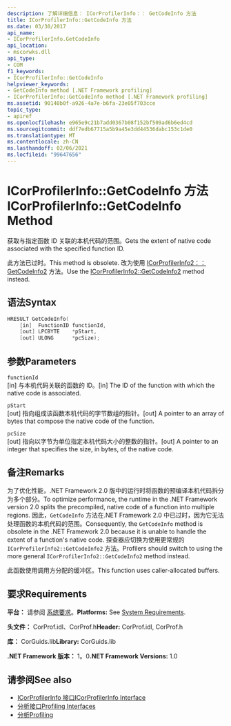 ```yaml
---
description: 了解详细信息： ICorProfilerInfo：： GetCodeInfo 方法
title: ICorProfilerInfo::GetCodeInfo 方法
ms.date: 03/30/2017
api_name:
- ICorProfilerInfo.GetCodeInfo
api_location:
- mscorwks.dll
api_type:
- COM
f1_keywords:
- ICorProfilerInfo::GetCodeInfo
helpviewer_keywords:
- GetCodeInfo method [.NET Framework profiling]
- ICorProfilerInfo::GetCodeInfo method [.NET Framework profiling]
ms.assetid: 90140b0f-a926-4a7e-b6fa-23e05f703cce
topic_type:
- apiref
ms.openlocfilehash: e965e9c21b7add0367b08f152bf509ad6b6ed4cd
ms.sourcegitcommit: ddf7edb67715a5b9a45e3dd44536dabc153c1de0
ms.translationtype: MT
ms.contentlocale: zh-CN
ms.lasthandoff: 02/06/2021
ms.locfileid: "99647656"
---
```

# <a name="icorprofilerinfogetcodeinfo-method"></a><span data-ttu-id="d08fc-103">ICorProfilerInfo::GetCodeInfo 方法</span><span class="sxs-lookup"><span data-stu-id="d08fc-103">ICorProfilerInfo::GetCodeInfo Method</span></span>

<span data-ttu-id="d08fc-104">获取与指定函数 ID 关联的本机代码的范围。</span><span class="sxs-lookup"><span data-stu-id="d08fc-104">Gets the extent of native code associated with the specified function ID.</span></span>  
  
 <span data-ttu-id="d08fc-105">此方法已过时。</span><span class="sxs-lookup"><span data-stu-id="d08fc-105">This method is obsolete.</span></span> <span data-ttu-id="d08fc-106">改为使用 [ICorProfilerInfo2：： GetCodeInfo2](icorprofilerinfo2-getcodeinfo2-method.md) 方法。</span><span class="sxs-lookup"><span data-stu-id="d08fc-106">Use the [ICorProfilerInfo2::GetCodeInfo2](icorprofilerinfo2-getcodeinfo2-method.md) method instead.</span></span>  
  
## <a name="syntax"></a><span data-ttu-id="d08fc-107">语法</span><span class="sxs-lookup"><span data-stu-id="d08fc-107">Syntax</span></span>  
  
```cpp  
HRESULT GetCodeInfo(  
    [in]  FunctionID functionId,  
    [out] LPCBYTE    *pStart,  
    [out] ULONG      *pcSize);  
```  
  
## <a name="parameters"></a><span data-ttu-id="d08fc-108">参数</span><span class="sxs-lookup"><span data-stu-id="d08fc-108">Parameters</span></span>  

 `functionId`  
 <span data-ttu-id="d08fc-109">[in] 与本机代码关联的函数的 ID。</span><span class="sxs-lookup"><span data-stu-id="d08fc-109">[in] The ID of the function with which the native code is associated.</span></span>  
  
 `pStart`  
 <span data-ttu-id="d08fc-110">[out] 指向组成该函数本机代码的字节数组的指针。</span><span class="sxs-lookup"><span data-stu-id="d08fc-110">[out] A pointer to an array of bytes that compose the native code of the function.</span></span>  
  
 `pcSize`  
 <span data-ttu-id="d08fc-111">[out] 指向以字节为单位指定本机代码大小的整数的指针。</span><span class="sxs-lookup"><span data-stu-id="d08fc-111">[out] A pointer to an integer that specifies the size, in bytes, of the native code.</span></span>  
  
## <a name="remarks"></a><span data-ttu-id="d08fc-112">备注</span><span class="sxs-lookup"><span data-stu-id="d08fc-112">Remarks</span></span>  

 <span data-ttu-id="d08fc-113">为了优化性能，.NET Framework 2.0 版中的运行时将函数的预编译本机代码拆分为多个部分。</span><span class="sxs-lookup"><span data-stu-id="d08fc-113">To optimize performance, the runtime in the .NET Framework version 2.0 splits the precompiled, native code of a function into multiple regions.</span></span> <span data-ttu-id="d08fc-114">因此，`GetCodeInfo` 方法在.NET Framework 2.0 中已过时，因为它无法处理函数的本机代码的范围。</span><span class="sxs-lookup"><span data-stu-id="d08fc-114">Consequently, the `GetCodeInfo` method is obsolete in the .NET Framework 2.0 because it is unable to handle the extent of a function's native code.</span></span> <span data-ttu-id="d08fc-115">探查器应切换为使用更常规的 `ICorProfilerInfo2::GetCodeInfo2` 方法。</span><span class="sxs-lookup"><span data-stu-id="d08fc-115">Profilers should switch to using the more general `ICorProfilerInfo2::GetCodeInfo2` method instead.</span></span>  
  
 <span data-ttu-id="d08fc-116">此函数使用调用方分配的缓冲区。</span><span class="sxs-lookup"><span data-stu-id="d08fc-116">This function uses caller-allocated buffers.</span></span>  
  
## <a name="requirements"></a><span data-ttu-id="d08fc-117">要求</span><span class="sxs-lookup"><span data-stu-id="d08fc-117">Requirements</span></span>  

 <span data-ttu-id="d08fc-118">**平台：** 请参阅 [系统要求](../../get-started/system-requirements.md)。</span><span class="sxs-lookup"><span data-stu-id="d08fc-118">**Platforms:** See [System Requirements](../../get-started/system-requirements.md).</span></span>  
  
 <span data-ttu-id="d08fc-119">**头文件：** CorProf.idl、CorProf.h</span><span class="sxs-lookup"><span data-stu-id="d08fc-119">**Header:** CorProf.idl, CorProf.h</span></span>  
  
 <span data-ttu-id="d08fc-120">**库：** CorGuids.lib</span><span class="sxs-lookup"><span data-stu-id="d08fc-120">**Library:** CorGuids.lib</span></span>  
  
 <span data-ttu-id="d08fc-121">**.NET Framework 版本：** 1。0</span><span class="sxs-lookup"><span data-stu-id="d08fc-121">**.NET Framework Versions:** 1.0</span></span>  
  
## <a name="see-also"></a><span data-ttu-id="d08fc-122">请参阅</span><span class="sxs-lookup"><span data-stu-id="d08fc-122">See also</span></span>

- [<span data-ttu-id="d08fc-123">ICorProfilerInfo 接口</span><span class="sxs-lookup"><span data-stu-id="d08fc-123">ICorProfilerInfo Interface</span></span>](icorprofilerinfo-interface.md)
- [<span data-ttu-id="d08fc-124">分析接口</span><span class="sxs-lookup"><span data-stu-id="d08fc-124">Profiling Interfaces</span></span>](profiling-interfaces.md)
- [<span data-ttu-id="d08fc-125">分析</span><span class="sxs-lookup"><span data-stu-id="d08fc-125">Profiling</span></span>](index.md)
